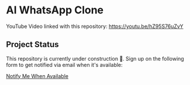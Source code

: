 # AI WhatsApp Clone

YouTube Video linked with this repository: https://youtu.be/hZ95S76uZvY

## Project Status

This repository is currently under construction 🚧. Sign up on the following form to get notified via email when it's available:

[Notify Me When Available](https://app.youform.com/forms/epwsbdhf)

